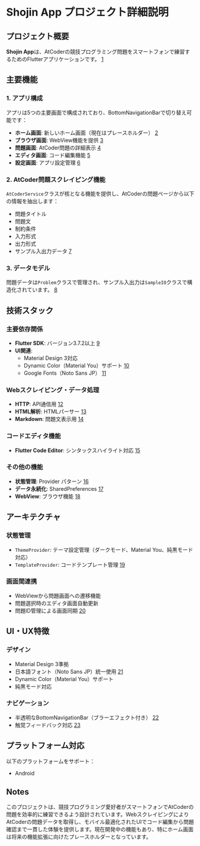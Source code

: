 # Shojin App プロジェクト詳細説明

## プロジェクト概要

**Shojin App**は、AtCoderの競技プログラミング問題をスマートフォンで練習するためのFlutterアプリケーションです。 [1](#0-0) 

## 主要機能

### 1. アプリ構成
アプリは5つの主要画面で構成されており、BottomNavigationBarで切り替え可能です：

- **ホーム画面**: 新しいホーム画面（現在はプレースホルダー） [2](#0-1) 
- **ブラウザ画面**: WebView機能を提供 [3](#0-2) 
- **問題画面**: AtCoder問題の詳細表示 [4](#0-3) 
- **エディタ画面**: コード編集機能 [5](#0-4) 
- **設定画面**: アプリ設定管理 [6](#0-5) 

### 2. AtCoder問題スクレイピング機能
`AtCoderService`クラスが核となる機能を提供し、AtCoderの問題ページから以下の情報を抽出します：
- 問題タイトル
- 問題文
- 制約条件
- 入力形式
- 出力形式
- サンプル入出力データ [7](#0-6) 

### 3. データモデル
問題データは`Problem`クラスで管理され、サンプル入出力は`SampleIO`クラスで構造化されています。 [8](#0-7) 

## 技術スタック

### 主要依存関係
- **Flutter SDK**: バージョン3.7.2以上 [9](#0-8) 
- **UI関連**: 
  - Material Design 3対応
  - Dynamic Color（Material You）サポート [10](#0-9) 
  - Google Fonts（Noto Sans JP） [11](#0-10) 

### Webスクレイピング・データ処理
- **HTTP**: API通信用 [12](#0-11) 
- **HTML解析**: HTMLパーサー [13](#0-12) 
- **Markdown**: 問題文表示用 [14](#0-13) 

### コードエディタ機能
- **Flutter Code Editor**: シンタックスハイライト対応 [15](#0-14) 

### その他の機能
- **状態管理**: Provider パターン [16](#0-15) 
- **データ永続化**: SharedPreferences [17](#0-16) 
- **WebView**: ブラウザ機能 [18](#0-17) 

## アーキテクチャ

### 状態管理
- `ThemeProvider`: テーマ設定管理（ダークモード、Material You、純黒モード対応）
- `TemplateProvider`: コードテンプレート管理 [19](#0-18) 

### 画面間連携
- WebViewから問題画面への遷移機能
- 問題選択時のエディタ画面自動更新
- 問題ID管理による画面同期 [20](#0-19) 

## UI・UX特徴

### デザイン
- Material Design 3準拠
- 日本語フォント（Noto Sans JP）統一使用 [21](#0-20) 
- Dynamic Color（Material You）サポート
- 純黒モード対応

### ナビゲーション
- 半透明なBottomNavigationBar（ブラーエフェクト付き） [22](#0-21) 
- 触覚フィードバック対応 [23](#0-22) 

## プラットフォーム対応
以下のプラットフォームをサポート：
- Android

## Notes

このプロジェクトは、競技プログラミング愛好者がスマートフォンでAtCoderの問題を効率的に練習できるよう設計されています。WebスクレイピングによりAtCoderの問題データを取得し、モバイル最適化されたUIでコード編集から問題確認まで一貫した体験を提供します。現在開発中の機能もあり、特にホーム画面は将来の機能拡張に向けたプレースホルダーとなっています。
